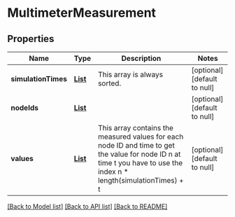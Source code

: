 # MultimeterMeasurement
## Properties

Name | Type | Description | Notes
------------ | ------------- | ------------- | -------------
**simulationTimes** | [**List**](double.md) | This array is always sorted. | [optional] [default to null]
**nodeIds** | [**List**](integer.md) |  | [optional] [default to null]
**values** | [**List**](number.md) | This array contains the measured values for each node ID and time to get the value for node ID n at time t you have to use the index n * length(simulationTimes) + t | [optional] [default to null]

[[Back to Model list]](../README.md#documentation-for-models) [[Back to API list]](../README.md#documentation-for-api-endpoints) [[Back to README]](../README.md)

